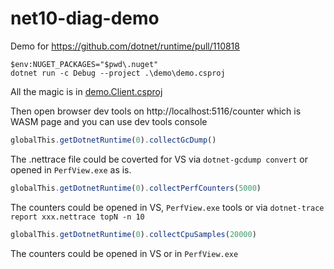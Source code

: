 # net10-diag-demo

Demo for https://github.com/dotnet/runtime/pull/110818

```
$env:NUGET_PACKAGES="$pwd\.nuget"
dotnet run -c Debug --project .\demo\demo.csproj
```

All the magic is in [demo.Client.csproj](./demo.Client/demo.Client.csproj)

Then open browser dev tools on http://localhost:5116/counter which is WASM page
and you can use dev tools console

```js
globalThis.getDotnetRuntime(0).collectGcDump()
```

The .nettrace file could be coverted for VS via `dotnet-gcdump convert` or opened in `PerfView.exe` as is.

```js
globalThis.getDotnetRuntime(0).collectPerfCounters(5000)
```

The counters could be opened in VS, `PerfView.exe` tools or via `dotnet-trace report xxx.nettrace topN -n 10`


```js
globalThis.getDotnetRuntime(0).collectCpuSamples(20000)
```

The counters could be opened in VS or in `PerfView.exe` 
